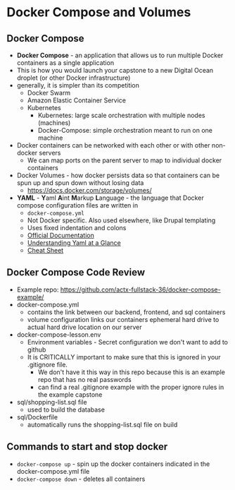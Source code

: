 # Docker Compose and Volumes

## Docker Compose
- **Docker Compose** - an application that allows us to run multiple Docker containers as a single application
- This is how you would launch your capstone to a new Digital Ocean droplet (or other Docker infrastructure)
- generally, it is simpler than its competition
    - Docker Swarm
    - Amazon Elastic Container Service
    - Kubernetes
        - Kubernetes: large scale orchestration with multiple nodes (machines)
        - Docker-Compose: simple orchestration meant to run on one machine
- Docker containers can be networked with each other or with other non-docker servers
    - We can map ports on the parent server to map to individual docker containers
- Docker Volumes - how docker persists data so that containers can be spun up and spun down without losing data
    - https://docs.docker.com/storage/volumes/
- **YAML** - **Y**aml **A**int **M**arkup **L**anguage - the language that Docker compose configuration files are written in
    - `docker-compose.yml`
    - Not Docker specific. Also used elsewhere, like Drupal templating
    - Uses fixed indentation and colons
    - [Official Documentation](https://yaml.org/)
    - [Understanding Yaml at a Glance](https://docs.saltstack.com/en/latest/topics/yaml/)
    - [Cheat Sheet](https://kapeli.com/cheat_sheets/YAML.docset/Contents/Resources/Documents/index)

## Docker Compose Code Review
- Example repo: https://github.com/actx-fullstack-36/docker-compose-example/
- docker-compose.yml
    - contains the link between our backend, frontend, and sql containers
    - volume configuration links our containers ephemeral hard drive to actual hard drive location on our server
- docker-compose-lesson.env
    - Environment variables - Secret configuration we don't want to add to github
    - It is CRITICALLY important to make sure that this is ignored in your .gitignore file.
        - We don't have it this way in this repo because this is an example repo that has no real passwords
        - can find a real .gitignore example with the proper ignore rules in the example capstone
- sql/shopping-list.sql file
    - used to build the database
- sql/Dockerfile
    - automatically runs the shopping-list.sql file on build

## Commands to start and stop docker
- `docker-compose up` - spin up the docker containers indicated in the docker-compose.yml file
- `docker-compose down` - deletes all containers
